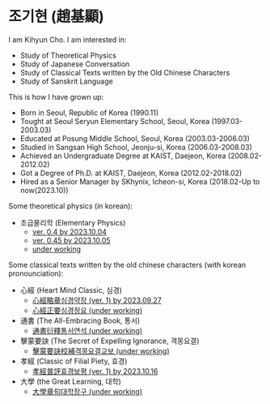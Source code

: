 # 조기현 (趙基顯)

I am Kihyun Cho. I am interested in:
* Study of Theoretical Physics
* Study of Japanese Conversation
* Study of Classical Texts written by the Old Chinese Characters
* Study of Sanskrit Language

This is how I have grown up:
* Born in Seoul, Republic of Korea (1990.11)
* Tought at Seoul Seryun Elementary School, Seoul, Korea (1997.03-2003.03)
* Educated at Posung Middle School, Seoul, Korea (2003.03-2006.03)
* Studied in Sangsan High School, Jeonju-si, Korea (2006.03-2008.03)
* Achieved an Undergraduate Degree at KAIST, Daejeon, Korea (2008.02-2012.02)
* Got a Degree of Ph.D. at KAIST, Daejeon, Korea (2012.02-2018.02)
* Hired as a Senior Manager by SKhynix, Icheon-si, Korea (2018.02-Up to now(2023.10))

Some theoretical physics (in korean):
* 초급물리학 (Elementary Physics)
  * [ver. 0.4 by 2023.10.04](/physics/elementary_v0_4.md)
  * [ver. 0.45 by 2023.10.05](/physics/elementary_v0_45.md)
  * [under working](/physics/elementary.md)

Some classical texts written by the old chinese characters (with korean pronounciation):
* 心經 (Heart Mind Classic, 심경)
  * [心經略章심경약장 (ver. 1) by 2023.09.27](/hanmun/simgyoung_v1.md)
  * [心經正要심경정요 (under working)](/hanmun/simgyoung.md)
* 通書 (The All-Embracing Book, 통서)
  * [通書衍釋통서연석 (under working)](/hanmun/tongseo.md)
* 擊蒙要訣 (The Secret of Expelling Ignorance, 격몽요결)
  * [擊蒙要訣校補격몽요결교보 (under working)](/hanmun/gyukmong.md)
* 孝經 (Classic of Filial Piety, 효경)
  * [孝經普評효경보평 (ver. 1) by 2023.10.16](/hanmun/hyogyoung.md)
* 大學 (the Great Learning, 대학)
  * [大學章句대학장구 (under working)](/hanmun/daehak.md)
